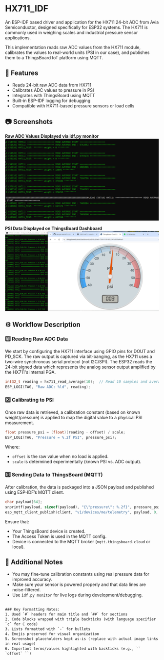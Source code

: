 

# HX711_IDF

An ESP-IDF based driver and application for the HX711 24-bit ADC from Avia Semiconductor, designed specifically for ESP32 systems. The HX711 is commonly used in weighing scales and industrial pressure sensor applications.

This implementation reads raw ADC values from the HX711 module, calibrates the values to real-world units (PSI in our case), and publishes them to a ThingsBoard IoT platform using MQTT.

## 📌 Features
- Reads 24-bit raw ADC data from HX711
- Calibrates ADC values to pressure in PSI
- Integrates with ThingsBoard using MQTT
- Built-in ESP-IDF logging for debugging
- Compatible with HX711-based pressure sensors or load cells

## 📷 Screenshots
**Raw ADC Values Displayed via idf.py monitor**  
  ![PRESSURE SENSOR](<pressure sensor counts.PNG>)

**PSI Data Displayed on ThingsBoard Dashboard**  
![Pressure Monitoring via Thingsboard Dashboard](<Pressure monitor.PNG>)

## ⚙️ Workflow Description

### 1️⃣ Reading Raw ADC Data
We start by configuring the HX711 interface using GPIO pins for DOUT and PD_SCK. The raw output is captured via bit-banging, as the HX711 uses a two-wire synchronous serial protocol (not I2C/SPI). The ESP32 reads the 24-bit signed data which represents the analog sensor output amplified by the HX711's internal PGA.

```c
int32_t reading = hx711_read_average(10);  // Read 10 samples and average
ESP_LOGI(TAG, "Raw ADC: %ld", reading);
```

### 2️⃣ Calibrating to PSI
Once raw data is retrieved, a calibration constant (based on known weight/pressure) is applied to map the digital value to a physical PSI measurement.

```c
float pressure_psi = (float)(reading - offset) / scale;
ESP_LOGI(TAG, "Pressure = %.2f PSI", pressure_psi);
```

Where:  
- `offset` is the raw value when no load is applied.  
- `scale` is determined experimentally (known PSI vs. ADC output).  

### 3️⃣ Sending Data to ThingsBoard (MQTT)
After calibration, the data is packaged into a JSON payload and published using ESP-IDF’s MQTT client.

```c
char payload[64];
snprintf(payload, sizeof(payload), "{\"pressure\": %.2f}", pressure_psi);
esp_mqtt_client_publish(client, "v1/devices/me/telemetry", payload, 0, 1, 0);
```

Ensure that:  
- Your ThingsBoard device is created.  
- The Access Token is used in the MQTT config.  
- Device is connected to the MQTT broker (`mqtt.thingsboard.cloud` or local).  

## 🧠 Additional Notes
- You may fine-tune calibration constants using real pressure data for improved accuracy.  
- Make sure your sensor is powered properly and that data lines are noise-filtered.  
- Use `idf.py monitor` for live logs during development/debugging.  
```

### Key Formatting Notes:
1. Used `#` headers for main title and `##` for sections
2. Code blocks wrapped with triple backticks (with language specifier `c` for C code)
3. Lists formatted with `-` for bullets
4. Emojis preserved for visual organization
5. Screenshot placeholders kept as-is (replace with actual image links in real usage)
6. Important terms/values highlighted with backticks (e.g., `` `offset` ``)
